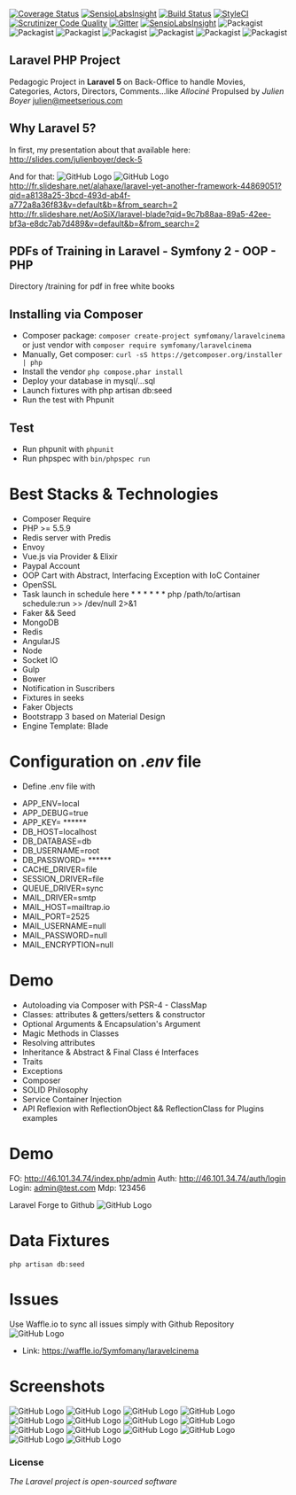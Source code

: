[![Coverage Status](https://coveralls.io/repos/Symfomany/laravelcinema/badge.svg?branch=master&service=github)](https://coveralls.io/github/Symfomany/laravelcinema?branch=master)
[![SensioLabsInsight](https://insight.sensiolabs.com/projects/13d25ea9-d21c-46f6-8181-427e421844ff/big.png)](https://insight.sensiolabs.com/projects/13d25ea9-d21c-46f6-8181-427e421844ff)
[![Build Status](https://travis-ci.org/Symfomany/laravelcinema.svg?branch=master)](https://travis-ci.org/Symfomany/laravelcinema)
[![StyleCI](https://styleci.io/repos/47607199/shield)](https://styleci.io/repos/47607199)
[![Scrutinizer Code Quality](https://scrutinizer-ci.com/g/Symfomany/laravelcinema/badges/quality-score.png?b=master)](https://scrutinizer-ci.com/g/Symfomany/laravelcinema/?branch=master)
[![Gitter](https://badges.gitter.im/Symfomany/laravelcinema.svg)](https://gitter.im/Symfomany/laravelcinema?utm_source=badge&utm_medium=badge&utm_campaign=pr-badge)
[![SensioLabsInsight](https://insight.sensiolabs.com/projects/13d25ea9-d21c-46f6-8181-427e421844ff/mini.png)](https://insight.sensiolabs.com/projects/13d25ea9-d21c-46f6-8181-427e421844ff)
![Packagist](https://img.shields.io/github/issues/Symfomany/laravelcinema.svg)
![Packagist](https://img.shields.io/packagist/v/symfomany/laravelcinema.svg)
![Packagist](https://img.shields.io/github/forks/Symfomany/laravelcinema.svg)
![Packagist](https://img.shields.io/github/stars/Symfomany/laravelcinema.svg)
![Packagist](https://img.shields.io/twitter/url/https/github.com/Symfomany/laravelcinema.svg?style=social)
![Packagist](https://poser.pugx.org/symfomany/laravelcinema/license.svg)
![Packagist](https://poser.pugx.org/symfomany/laravelcinema/downloads)

## Laravel PHP Project

Pedagogic Project  in **Laravel 5** on Back-Office to handle Movies, Categories, Actors, Directors, Comments...like *Allociné*
Propulsed by *Julien Boyer*  julien@meetserious.com


## Why Laravel 5?

In first, my presentation about that available here:
http://slides.com/julienboyer/deck-5

And for that:
![GitHub Logo](/screens/17.png)
![GitHub Logo](/screens/18.png)
http://fr.slideshare.net/alahaxe/laravel-yet-another-framework-44869051?qid=a8138a25-3bcd-493d-ab4f-a772a8a36f83&v=default&b=&from_search=2
http://fr.slideshare.net/AoSiX/laravel-blade?qid=9c7b88aa-89a5-42ee-bf3a-e8dc7ab7d489&v=default&b=&from_search=2


## PDFs of Training in Laravel - Symfony 2 - OOP - PHP

Directory /training for pdf in free white books


## Installing via Composer

* Composer package:   `composer create-project symfomany/laravelcinema`  or just vendor with `composer require symfomany/laravelcinema`
* Manually, Get composer: `curl -sS https://getcomposer.org/installer | php`
* Install the vendor `php compose.phar install`
* Deploy your database in mysql/...sql
* Launch fixtures with php artisan db:seed
* Run the test with Phpunit

## Test

* Run phpunit with `phpunit`
* Run phpspec with `bin/phpspec run`


Best Stacks & Technologies
====

* Composer Require
* PHP >= 5.5.9
* Redis server with Predis
* Envoy
* Vue.js via Provider & Elixir
* Paypal Account
* OOP Cart with Abstract, Interfacing Exception with IoC Container
* OpenSSL
* Task launch in schedule here * * * * * * php /path/to/artisan schedule:run >> /dev/null 2>&1
* Faker && Seed
* MongoDB
* Redis
* AngularJS
* Node
* Socket IO
* Gulp
* Bower
* Notification in Suscribers
* Fixtures in seeks
* Faker Objects
* Bootstrapp 3 based on Material Design
* Engine Template: Blade


Configuration on *.env* file
====

* Define .env file with
+ APP_ENV=local
+ APP_DEBUG=true
+ APP_KEY= ******
+ DB_HOST=localhost
+ DB_DATABASE=db
+ DB_USERNAME=root
+ DB_PASSWORD= ******
+ CACHE_DRIVER=file
+ SESSION_DRIVER=file
+ QUEUE_DRIVER=sync
+ MAIL_DRIVER=smtp
+ MAIL_HOST=mailtrap.io
+ MAIL_PORT=2525
+ MAIL_USERNAME=null
+ MAIL_PASSWORD=null
+ MAIL_ENCRYPTION=null


Demo
====

* Autoloading via Composer with PSR-4 - ClassMap
* Classes: attributes & getters/setters & constructor
* Optional Arguments & Encapsulation's Argument
* Magic Methods in Classes
* Resolving attributes
* Inheritance & Abstract & Final Class é Interfaces
* Traits
* Exceptions
* Composer
* SOLID Philosophy
* Service Container Injection
* API Reflexion with ReflectionObject && ReflectionClass for Plugins examples


Demo
====

FO: http://46.101.34.74/index.php/admin
Auth: http://46.101.34.74/auth/login
Login: admin@test.com
Mdp: 123456

Laravel Forge to Github
![GitHub Logo](/screens/12.png)


Data Fixtures
====
    php artisan db:seed

Issues
====

Use Waffle.io to sync all issues simply with Github Repository
![GitHub Logo](/screens/13.png)
* Link:  https://waffle.io/Symfomany/laravelcinema

Screenshots
====

![GitHub Logo](/screens/1.png)
![GitHub Logo](/screens/2.png)
![GitHub Logo](/screens/3.png)
![GitHub Logo](/screens/4.png)
![GitHub Logo](/screens/5.png)
![GitHub Logo](/screens/6.png)
![GitHub Logo](/screens/7.png)
![GitHub Logo](/screens/8.png)
![GitHub Logo](/screens/9.png)
![GitHub Logo](/screens/10.png)
![GitHub Logo](/screens/11.png)
![GitHub Logo](/screens/14.png)
![GitHub Logo](/screens/15.png)
![GitHub Logo](/screens/16.png)


### License

*The Laravel project is open-sourced software*
